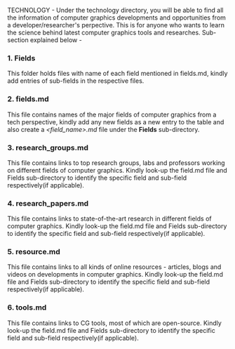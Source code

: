 TECHNOLOGY - 
Under the technology directory, you will be able to find all the information of computer graphics developments and opportunities from a developer/researcher's perpective. This is for anyone who wants to learn the science behind latest computer graphics tools and researches. Sub-section explained below -
### 1. Fields
This folder holds files with name of each field mentioned in fields.md, kindly add entries of sub-fields in the respective files.
### 2. fields.md
This file contains names of the major fields of computer graphics from a tech perspective, kindly add any new fields as a new entry to the table and also create a *<field_name>.md* file under the **Fields** sub-directory.
### 3. research_groups.md
This file contains links to top research groups, labs and professors working on different fields of computer graphics. Kindly look-up the field.md file and Fields sub-directory to identify the specific field and sub-field respectively(if applicable).
### 4. research_papers.md
This file contains links to state-of-the-art research in different fields of computer graphics. Kindly look-up the field.md file and Fields sub-directory to identify the specific field and sub-field respectively(if applicable).
### 5. resource.md
This file contains links to all kinds of online resources - articles, blogs and videos on developments in computer graphics. Kindly look-up the field.md file and Fields sub-directory to identify the specific field and sub-field respectively(if applicable).
### 6. tools.md
This file contains links to CG tools, most of which are open-source. Kindly look-up the field.md file and Fields sub-directory to identify the specific field and sub-field respectively(if applicable).
